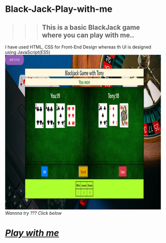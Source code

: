 # Black-Jack-Play-with-me
>>><h2>This is a basic BlackJack game where you can play with me..</h2>
I have used HTML, CSS for Front-End Design whereas th UI is designed using JavaScript(ES5)<br>
<img src = "image.jpg" alt = "bj" width = "1000" height = "500"> 
<br>
<i>Wannna try ??? Click below<i>
# <a href="https://jim-tony.github.io/Black-Jack-Play-with-me/">Play with me<a>
